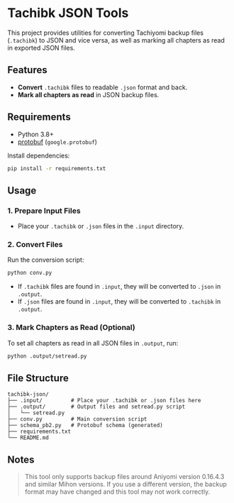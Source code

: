 # Tachibk JSON Tools

This project provides utilities for converting Tachiyomi backup files (`.tachibk`) to JSON and vice versa, as well as marking all chapters as read in exported JSON files.

## Features

- **Convert** `.tachibk` files to readable `.json` format and back.
- **Mark all chapters as read** in JSON backup files.

## Requirements

- Python 3.8+
- [protobuf](https://pypi.org/project/protobuf/) (`google.protobuf`)

Install dependencies:
```sh
pip install -r requirements.txt
```

## Usage

### 1. Prepare Input Files

- Place your `.tachibk` or `.json` files in the `.input` directory.

### 2. Convert Files

Run the conversion script:
```sh
python conv.py
```
- If `.tachibk` files are found in `.input`, they will be converted to `.json` in `.output`.
- If `.json` files are found in `.input`, they will be converted to `.tachibk` in `.output`.

### 3. Mark Chapters as Read (Optional)

To set all chapters as read in all JSON files in `.output`, run:
```sh
python .output/setread.py
```

## File Structure

```
tachibk-json/
├── .input/         # Place your .tachibk or .json files here
├── .output/        # Output files and setread.py script
│   └── setread.py
├── conv.py         # Main conversion script
├── schema_pb2.py   # Protobuf schema (generated)
├── requirements.txt
└── README.md
```

## Notes

> This tool only supports backup files around Aniyomi version 0.16.4.3 and similar Mihon versions.
> If you use a different version, the backup format may have changed and this tool may not work correctly.